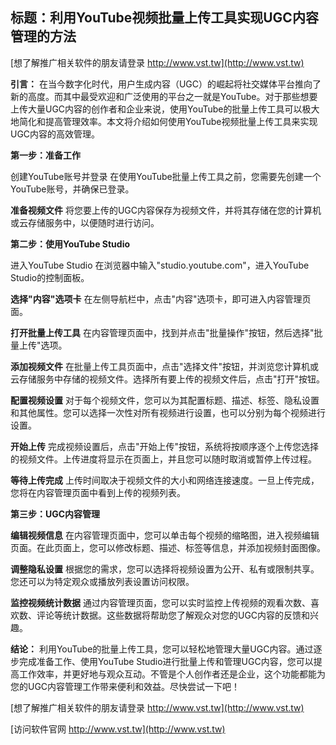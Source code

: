 ## **标题：利用YouTube视频批量上传工具实现UGC内容管理的方法**

[想了解推广相关软件的朋友请登录 http://www.vst.tw](http://www.vst.tw)

**引言：**
在当今数字化时代，用户生成内容（UGC）的崛起将社交媒体平台推向了新的高度。而其中最受欢迎和广泛使用的平台之一就是YouTube。对于那些想要上传大量UGC内容的创作者和企业来说，使用YouTube的批量上传工具可以极大地简化和提高管理效率。本文将介绍如何使用YouTube视频批量上传工具来实现UGC内容的高效管理。

**第一步：准备工作**

创建YouTube账号并登录
在使用YouTube批量上传工具之前，您需要先创建一个YouTube账号，并确保已登录。

**准备视频文件**
将您要上传的UGC内容保存为视频文件，并将其存储在您的计算机或云存储服务中，以便随时进行访问。

**第二步：使用YouTube Studio**

进入YouTube Studio
在浏览器中输入"studio.youtube.com"，进入YouTube Studio的控制面板。

**选择"内容"选项卡**
在左侧导航栏中，点击"内容"选项卡，即可进入内容管理页面。

**打开批量上传工具**
在内容管理页面中，找到并点击"批量操作"按钮，然后选择"批量上传"选项。

**添加视频文件**
在批量上传工具页面中，点击"选择文件"按钮，并浏览您计算机或云存储服务中存储的视频文件。选择所有要上传的视频文件后，点击"打开"按钮。

**配置视频设置**
对于每个视频文件，您可以为其配置标题、描述、标签、隐私设置和其他属性。您可以选择一次性对所有视频进行设置，也可以分别为每个视频进行设置。

**开始上传**
完成视频设置后，点击"开始上传"按钮，系统将按顺序逐个上传您选择的视频文件。上传进度将显示在页面上，并且您可以随时取消或暂停上传过程。

**等待上传完成**
上传时间取决于视频文件的大小和网络连接速度。一旦上传完成，您将在内容管理页面中看到上传的视频列表。

**第三步：UGC内容管理**

**编辑视频信息**
在内容管理页面中，您可以单击每个视频的缩略图，进入视频编辑页面。在此页面上，您可以修改标题、描述、标签等信息，并添加视频封面图像。

**调整隐私设置**
根据您的需求，您可以选择将视频设置为公开、私有或限制共享。您还可以为特定观众或播放列表设置访问权限。

**监控视频统计数据**
通过内容管理页面，您可以实时监控上传视频的观看次数、喜欢数、评论等统计数据。这些数据将帮助您了解观众对您的UGC内容的反馈和兴趣。

**结论：**
利用YouTube的批量上传工具，您可以轻松地管理大量UGC内容。通过逐步完成准备工作、使用YouTube Studio进行批量上传和管理UGC内容，您可以提高工作效率，并更好地与观众互动。不管是个人创作者还是企业，这个功能都能为您的UGC内容管理工作带来便利和效益。尽快尝试一下吧！

[想了解推广相关软件的朋友请登录 http://www.vst.tw](http://www.vst.tw)


[访问软件官网 http://www.vst.tw](http://www.vst.tw)
